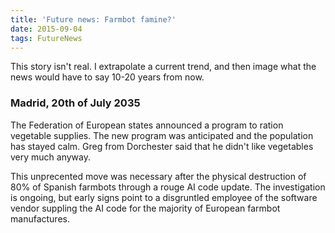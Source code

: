 ```yaml
---
title: 'Future news: Farmbot famine?'
date: 2015-09-04
tags: FutureNews
---
```


<p class="aside">This story isn't real. I extrapolate a current trend, and then image what the news would have to say 10-20 years from now.</p>

### Madrid, 20th of July 2035

The Federation of European states announced a program to ration vegetable supplies. The new program was anticipated and the population has stayed calm. Greg from Dorchester said that he didn't like vegetables very much anyway.

This unprecented move was necessary after the physical destruction of 80% of Spanish farmbots through a rouge AI code update. The investigation is ongoing, but early signs point to a disgruntled employee of the software vendor suppling the AI code for the majority of European farmbot manufactures.
